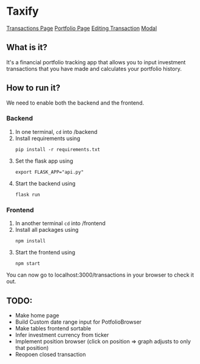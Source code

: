 # Taxify

[Transactions Page](images/transactions.png)
[Portfolio Page](images/portfolio.png)
[Editing Transaction](images/single_transaction.png)
[Modal](images/modal.png)


## What is it?
It's a financial portfolio tracking app that allows you to input investment transactions that you have made and calculates your portfolio history.

## How to run it?
We need to enable both the backend and the frontend.

### Backend
1. In one terminal, `cd` into /backend
2. Install requirements using 
    ```
    pip install -r requirements.txt
    ```
3. Set the flask app using
    ```
    export FLASK_APP="api.py"
    ```
4. Start the backend using
    ```
    flask run
    ```

### Frontend
1. In another terminal `cd` into /frontend
2. Install all packages using 
    ```
    npm install
    ```
3. Start the frontend using
    ```
    npm start
    ```

You can now go to localhost:3000/transactions in your browser to check it out.


## TODO:
 - Make home page 
 - Build Custom date range input for PotfolioBrowser 
 - Make tables frontend sortable
 - Infer investment currency from ticker
 - Implement position browser (click on position => graph adjusts to only that position)
 - Reopoen closed transaction

